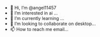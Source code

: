 - 👋 Hi, I’m @angel11457
- 👀 I’m interested in ai ...
- 🌱 I’m currently learning ...
- 💞️ I’m looking to collaborate on desktop...
- 📫 How to reach me email...

<!---
angel11457/angel11457 is a ✨ special ✨ repository because its `README.md` (this file) appears on your GitHub profile.
You can click the Preview link to take a look at your changes.
--->
